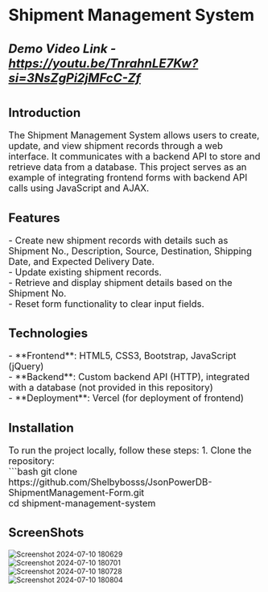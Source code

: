 # <h1 style="font-size: 32px;">Shipment Management System</h1>
### <h5 style="font-size: 24px;">Demo Video Link - <a href="https://youtu.be/TnrahnLE7Kw?si=3NsZgPi2jMFcC-Zf" target="_blank">https://youtu.be/TnrahnLE7Kw?si=3NsZgPi2jMFcC-Zf</a></h5>


## <h2 style="font-size: 24px;">Introduction</h2>

<p style="font-size: 18px;">The Shipment Management System allows users to create, update, and view shipment records through a web interface. It communicates with a backend API to store and retrieve data from a database. This project serves as an example of integrating frontend forms with backend API calls using JavaScript and AJAX.</p>

## <h2 style="font-size: 24px;">Features</h2>

<p style="font-size: 18px;">
- Create new shipment records with details such as Shipment No., Description, Source, Destination, Shipping Date, and Expected Delivery Date.<br>
- Update existing shipment records.<br>
- Retrieve and display shipment details based on the Shipment No.<br>
- Reset form functionality to clear input fields.<br>
</p>

## <h2 style="font-size: 24px;">Technologies</h2>

<p style="font-size: 18px;">
- **Frontend**: HTML5, CSS3, Bootstrap, JavaScript (jQuery)<br>
- **Backend**: Custom backend API (HTTP), integrated with a database (not provided in this repository)<br>
- **Deployment**: Vercel (for deployment of frontend)<br>
</p>

## <h2 style="font-size: 24px;">Installation</h2>

<p style="font-size: 18px;">
To run the project locally, follow these steps:
1. Clone the repository:<br>
   ```bash
   git clone https://github.com/Shelbybosss/JsonPowerDB-ShipmentManagement-Form.git<br>
   cd shipment-management-system

## <h2 style="font-size: 24px;">ScreenShots</h2>

![Screenshot 2024-07-10 180629](https://github.com/Shelbybosss/JsonPowerDB-ShipmentManagement-Form/assets/102911609/f8ea5400-9fea-464c-8965-b74cb8d6d010)
<br>
![Screenshot 2024-07-10 180701](https://github.com/Shelbybosss/JsonPowerDB-ShipmentManagement-Form/assets/102911609/c32ad69c-118e-4963-88b9-6f9666413d34)
<br>
![Screenshot 2024-07-10 180728](https://github.com/Shelbybosss/JsonPowerDB-ShipmentManagement-Form/assets/102911609/e5a47a7f-f508-4c88-9cc8-803881545748)
<br>
![Screenshot 2024-07-10 180804](https://github.com/Shelbybosss/JsonPowerDB-ShipmentManagement-Form/assets/102911609/b713dca4-5717-496b-948f-319fc1517809)
